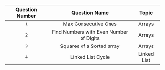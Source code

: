 | Question Number | Question Name |Topic|
|:---------------:|:-------------:|:---:|
| `1` | Max Consecutive Ones |Arrays|
|`2`|Find Numbers with Even Number of Digits|Arrays|
|`3`|Squares of a Sorted array|Arrays|
|`4`|Linked List Cycle|Linked List|
